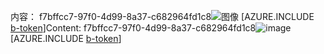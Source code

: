 <span data-ttu-id="b9daf-101">内容： f7bffcc7-97f0-4d99-8a37-c682964fd1c8![图像](485bc541-1429-4857-ae02-6433575a9f28.png)
[AZURE.INCLUDE [b-token](85525e87-6027-453c-adc2-10f65561bfbe.md)]</span><span class="sxs-lookup"><span data-stu-id="b9daf-101">Content: f7bffcc7-97f0-4d99-8a37-c682964fd1c8![image](485bc541-1429-4857-ae02-6433575a9f28.png)
[AZURE.INCLUDE [b-token](85525e87-6027-453c-adc2-10f65561bfbe.md)]</span></span>
